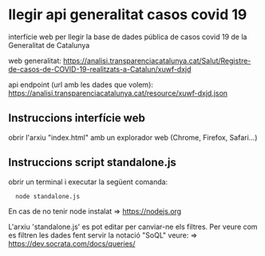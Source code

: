 # llegir api generalitat casos covid 19

interfície web per llegir la base de dades pública de casos covid 19 de la Generalitat de Catalunya

web generalitat:
https://analisi.transparenciacatalunya.cat/Salut/Registre-de-casos-de-COVID-19-realitzats-a-Catalun/xuwf-dxjd

api endpoint (url amb les dades que volem):
https://analisi.transparenciacatalunya.cat/resource/xuwf-dxjd.json

## Instruccions interfície web

obrir l'arxiu "index.html" amb un explorador web (Chrome, Firefox, Safari...)

## Instruccions script standalone.js

obrir un terminal i executar la següent comanda:

```
  node standalone.js
```

En cas de no tenir node instalat => https://nodejs.org

L'arxiu 'standalone.js' es pot editar per canviar-ne els filtres. Per veure com
es filtren les dades fent servir la notació "SoQL" veure: => https://dev.socrata.com/docs/queries/

